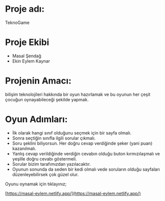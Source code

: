 # Proje adı:
TeknoGame

# Proje Ekibi
  - Masal Şendağ
  - Ekin Eylem Kaynar

# Projenin Amacı:

bilişim teknolojileri hakkında bir oyun hazırlamak ve bu oyunun her çeşit çocuğun oynayabileceği şekilde yapmak.

# Oyun Adımları:
- İlk olarak hangi sınıf olduğunu seçmek için bir sayfa olmalı.
- Sonra seçtiğin sınıfla ilgili sorular çıkmalı. 
- Soru şeklini biliyorsun. Her doğru cevap verdiğinde şeker (yani puan) kazanılmalı.
- Yanlış cevap verildiğinde verdiğin cevabın olduğu buton kırmızılaşmalı ve yeşille doğru cevabı göstermeli.
- Sorular bizim tarafımızdan yazılacaktır.
- Oyunun sonunda da seden bir kedi olmalı vede soruların olduğu sayfaları düzenleyebilirsek çok güzel olur. 


Oyunu oynamak için tıklayınız; 

[https://masal-eylem.netlify.app/](https://masal-eylem.netlify.app/)
